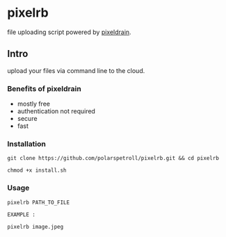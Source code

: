 # pixelrb
file uploading script powered by [pixeldrain](https://pixeldrain.com/).

## Intro
upload your files via command line to the cloud.

### Benefits of pixeldrain

- mostly free
- authentication not required 
- secure
- fast

### Installation
``` 
git clone https://github.com/polarspetroll/pixelrb.git && cd pixelrb

chmod +x install.sh

```
### Usage

```
pixelrb PATH_TO_FILE

EXAMPLE :

pixelrb image.jpeg

```
